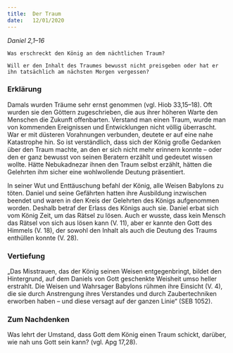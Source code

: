 ```yaml
---
title:  Der Traum
date:   12/01/2020
---
```


_Daniel 2,1–16_

`Was erschreckt den König an dem nächtlichen Traum?`

`Will er den Inhalt des Traumes bewusst nicht preisgeben oder hat er ihn tatsächlich am nächsten Morgen vergessen?`

### Erklärung

Damals wurden Träume sehr ernst genommen (vgl. Hiob 33,15–18). Oft wurden sie den Göttern zugeschrieben, die aus ihrer höheren Warte den Menschen die Zukunft offenbarten. Verstand man einen Traum, wurde man von kommenden Ereignissen und Entwicklungen nicht völlig überrascht. War er mit düsteren Vorahnungen verbunden, deutete er auf eine nahe Katastrophe hin. So ist verständlich, dass sich der König große Gedanken über den Traum machte, an den er sich nicht mehr erinnern konnte – oder den er ganz bewusst von seinen Beratern erzählt und gedeutet wissen wollte. Hätte Nebukadnezar ihnen den Traum selbst erzählt, hätten die Gelehrten ihm sicher eine wohlwollende Deutung präsentiert.

In seiner Wut und Enttäuschung befahl der König, alle Weisen Babylons zu töten. Daniel und seine Gefährten hatten ihre Ausbildung inzwischen beendet und waren in den Kreis der Gelehrten des Königs aufgenommen worden. Deshalb betraf der Erlass des Königs auch sie. Daniel erbat sich vom König Zeit, um das Rätsel zu lösen. Auch er wusste, dass kein Mensch das Rätsel von sich aus lösen kann (V. 11), aber er kannte den Gott des Himmels (V. 18), der sowohl den Inhalt als auch die Deutung des Traums enthüllen konnte (V. 28).

### Vertiefung

„Das Misstrauen, das der König seinen Weisen entgegenbringt, bildet den Hintergrund, auf dem Daniels von Gott geschenkte Weisheit umso heller erstrahlt. Die Weisen und Wahrsager Babylons rühmen ihre Einsicht (V. 4), die sie durch Anstrengung ihres Verstandes und durch Zaubertechniken erworben haben – und diese versagt auf der ganzen Linie“ (SEB 1052).

### Zum Nachdenken

Was lehrt der Umstand, dass Gott dem König einen Traum schickt, darüber, wie nah uns Gott sein kann? (vgl. Apg 17,28).